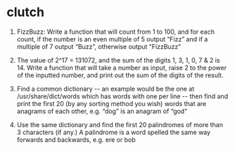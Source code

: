 # clutch

1) FizzBuzz: Write a function that will count from 1 to 100, and for each count, if the number is an even multiple of 5 output “Fizz” and if a multiple of 7 output “Buzz”, otherwise output "FizzBuzz"

2) The value of 2^17 = 131072, and the sum of the digits 1, 3, 1, 0, 7 & 2 is 14.  Write a function that will take a number as input, raise 2 to the power of the inputted number, and print out the sum of the digits of the result.

3) Find a common dictionary -- an example would be the one at /usr/share/dict/words which has words with one per line -- then find and print the first 20 (by any sorting method you wish) words that are anagrams of each other, e.g. “dog” is an anagram of “god”

4)  Use the same dictionary and find the first 20 palindromes of more than 3 characters (if any.)  A palindrome is a word spelled the same way forwards and backwards, e.g. ere or bob
